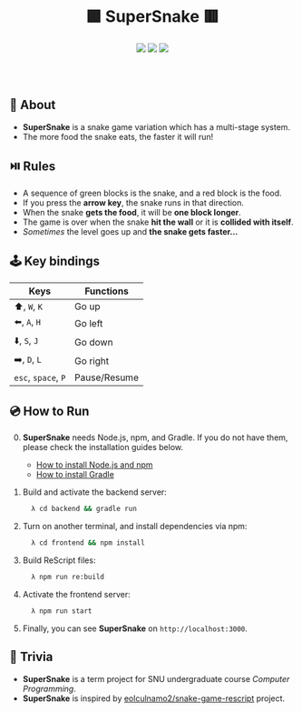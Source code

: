 <div align="center">
  <h1> 🟩 SuperSnake 🟥 </h1>
  <p align="center">
    <img src="https://img.shields.io/badge/java-007396?style=for-the-badge&logo=java&logoColor=white"/>
    <img src="https://img.shields.io/badge/rescript-E6484F?style=for-the-badge&logo=rescript&logoColor=white"/>
    <img src="https://img.shields.io/badge/react-222222?style=for-the-badge&logo=react&logoColor=61DAFB"/>
  </p>
</div>
<br></br>


## 🍎 About

- **SuperSnake** is a snake game variation which has a multi-stage system.
- The more food the snake eats, the faster it will run!


## ⏯️ Rules

- A sequence of green blocks is the snake, and a red block is the food.
- If you press the **arrow key**, the snake runs in that direction.
- When the snake **gets the food**, it will be **one block longer**.
- The game is over when the snake **hit the wall** or it is **collided with itself**.
- *Sometimes* the level goes up and **the snake gets faster…**


## 🕹️ Key bindings

| Keys | Functions |
|---|---|
| ⬆️, `W`, `K` | Go up |
| ⬅️, `A`, `H` | Go left |
| ⬇️, `S`, `J` | Go down |
| ➡️, `D`, `L` | Go right |
| `esc`, `space`, `P` | Pause/Resume |


## 💿 How to Run

0. **SuperSnake** needs Node.js, npm, and Gradle. If you do not have them, please check the installation guides below.
   - [How to install Node.js and npm](https://docs.npmjs.com/downloading-and-installing-node-js-and-npm)
   - [How to install Gradle](https://gradle.org/install/)

1. Build and activate the backend server:
   ```sh
     λ cd backend && gradle run
   ```

2. Turn on another terminal, and install dependencies via npm:
   ```sh
     λ cd frontend && npm install
   ```
   
3. Build ReScript files:
   ```sh
     λ npm run re:build
   ```

4. Activate the frontend server:
   ```sh
     λ npm run start
   ```

5. Finally, you can see **SuperSnake** on `http://localhost:3000`.


## 👷 Trivia

- **SuperSnake** is a term project for SNU undergraduate course *Computer Programming*.
- **SuperSnake** is inspired by [eolculnamo2/snake-game-rescript](https://github.com/eolculnamo2/snake-game-rescript) project.
